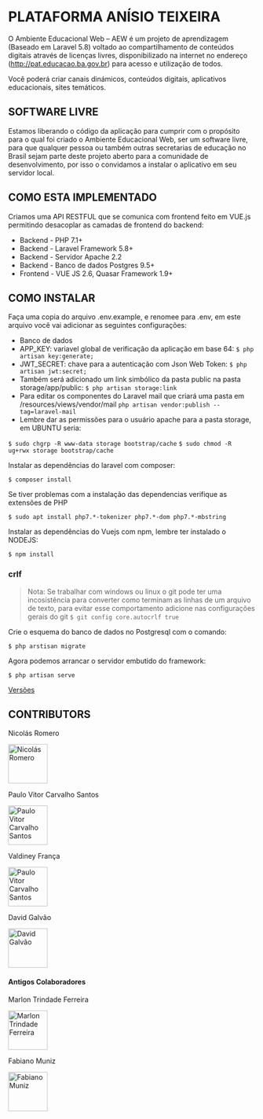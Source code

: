 # PLATAFORMA ANÍSIO TEIXEIRA

O Ambiente Educacional Web – AEW é um projeto de aprendizagem (Baseado em Laravel 5.8) voltado ao compartilhamento de conteúdos digitais através de licenças livres, disponibilizado na internet no endereço (http://pat.educacao.ba.gov.br) para acesso e utilização de todos.

Você poderá criar canais dinámicos, conteúdos digitais, aplicativos educacionais, sites temáticos.

## SOFTWARE LIVRE

Estamos liberando o código da aplicação para cumprir com o propósito para o qual foi criado o Ambiente Educacional Web, ser um software livre, para que qualquer pessoa ou também outras secretarias de educação no Brasil sejam parte deste projeto aberto para a comunidade de desenvolvimento, por isso o convidamos a instalar o aplicativo em seu servidor local.

## COMO ESTA IMPLEMENTADO

Criamos uma API RESTFUL que se comunica com frontend feito em VUE.js permitindo desacoplar as camadas de frontend do backend:

- Backend - PHP 7.1+
- Backend - Laravel Framework 5.8+
- Backend - Servidor Apache 2.2
- Backend - Banco de dados Postgres 9.5+
- Frontend - VUE JS 2.6, Quasar Framework 1.9+

## COMO INSTALAR

Faça uma copia do arquivo .env.example, e renomee para .env, em este arquivo você vai adicionar as seguintes configurações:

- Banco de dados
- APP_KEY: variavel global de verificação da aplicação em base 64: `$ php artisan key:generate;`
- JWT_SECRET: chave para a autenticação com Json Web Token: `$ php artisan jwt:secret;`
- Também será adicionado um link simbólico da pasta public na pasta storage/app/public: `$ php artisan storage:link`
- Para editar os componentes do Laravel mail que criará uma pasta em /resources/views/vendor/mail `php artisan vendor:publish --tag=laravel-mail`
- Lembre dar as permissões para o usuário apache para a pasta storage, em UBUNTU seria:

`$ sudo chgrp -R www-data storage bootstrap/cache`
`$ sudo chmod -R ug+rwx storage bootstrap/cache`

Instalar as dependências do laravel com composer:

`$ composer install`

Se tiver problemas com a instalação das dependencias verifique as extensões de PHP

`$ sudo apt install php7.*-tokenizer php7.*-dom php7.*-mbstring`

Instalar as dependências do Vuejs com npm, lembre ter instalado o NODEJS:

`$ npm install`


### crlf

> Nota: Se trabalhar com windows ou linux o git pode ter uma incosistência para converter como terminam as linhas de um arquivo de texto, para evitar esse comportamento adicione nas configurações gerais do git `$ git config core.autocrlf true`

Crie o esquema do banco de dados no Postgresql com o comando:

`$ php arstisan migrate`

Agora podemos arrancar o servidor embutido do framework:

`$ php artisan serve`

[Versões](https://github.com/nikoz84/plataforma-anisio-teixeira/blob/master/TAGS.md)

## CONTRIBUTORS

Nicolás Romero

<a href="https://github.com/nikoz84"><img src="https://avatars1.githubusercontent.com/u/6708508?s=460&v=4" title="Nicolás Romero" width="80" height="80"></a>



Paulo Vitor Carvalho Santos

<a href="https://github.com/Paulo25"><img src="https://avatars2.githubusercontent.com/u/29576745?s=400&u=e8e26e84e3703941505e735b25cf3cf97a4c60c4&v=4" title="Paulo Vitor Carvalho Santos" width="80" height="80"></a>


Valdiney França

<a href="https://github.com/valdiney"><img src="https://avatars3.githubusercontent.com/u/3947490?s=460&u=ad7d473034d7f9ced288b13b1755a9df442eee8d&v=4" title="Paulo Vitor Carvalho Santos" width="80" height="80"></a>


David Galvão

<a href="https://github.com/davidgalvao"><img src="https://avatars2.githubusercontent.com/u/22455885?s=400&v=4" title="David Galvão" width="80" height="80"></a>

#### Antigos Colaboradores

Marlon Trindade Ferreira

<a href="https://github.com/marlontrin20"><img src="https://avatars0.githubusercontent.com/u/8275515?s=460&v=4" title="Marlon Trindade Ferreira" width="80" height="80"></a>

Fabiano Muniz

<a href="https://github.com/fabianomuniz"><img src="https://avatars1.githubusercontent.com/u/22965696?s=460&v=4" title="Fabiano Muniz" width="80" height="80"></a>
